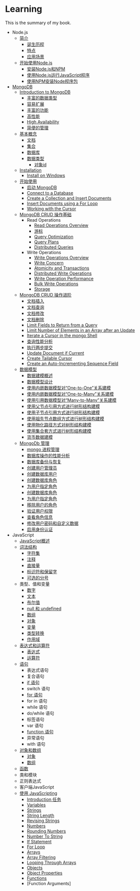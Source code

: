 # Learning

This is the summary of my book.

* Node.js
    * [简介](nodejs/introduction/README.md)
        * [诞生历程](nodejs/introduction/history.md)
        * [特点](nodejs/introduction/td.md)
        * [应用场景](nodejs/introduction/yycj.md)
    * [开始使用Node.js](nodejs/get-started/README.md)
        * [安装Node.js和NPM](nodejs/get-started/install-nodejs.md)
        * [使用Node.js运行JavaScript程序](nodejs/get-started/use-nodejs.md)
        * [使用NPM安装Node程序包](nodejs/get-started/use-npm.md)
* [MongoDB](mongodb/README.md)
    * [Introduction to MongoDB](mongodb/introduction/introduction.md)
        * [丰富的数据类型](mongodb/introduction/ff-sjlx.md)
        * [容易扩展](mongodb/introduction/automatic-scaling.md)
        * [丰富的功能](mongodb/introduction/gn.md)
        * [高性能](mongodb/introduction/high-performance.md)
        * [High Availability](mongodb/introduction/high-availability.md)
        * [简便的管理](mongodb/introduction/gl.md)
    * [基本概念](mongodb/concepts/README.md)
        * [文档](mongodb/concepts/document.md)
        * [集合](mongodb/concepts/collection.md)
        * [数据库](mongodb/concepts/database.md)
        * [数据类型](mongodb/concepts/data-type.md)
            * [对象id](mongodb/concepts/object-id.md)
    * [Installation](mongodb/installation/installation.md)
        * [Install on Windows](mongodb/installation/install-mongodb-on-windows.md)
    * [开始使用](mongodb/get-started/README.md)
        * [启动 MongoDB](mongodb/get-started/start-mongodb.md)
        * [Connect to a Database](mongodb/get-started/Connect-to-a-Database.md)
        * [Create a Collection and Insert Documents](mongodb/get-started/create-a-collection-and-insert-documents.md)
        * [Insert Documents using a For Loop](mongodb/get-started/insert-documents-using-a-for-loop.md)
        * [Working with the Cursor](mongodb/get-started/working-with-the-cursor.md)
    * [MongoDB CRUD 操作基础](mongodb/crud-concepts/README.md)
        * Read Operations
            * [Read Operations Overview](mongodb/crud-concepts/read-operations-overview.md)
            * [游标](mongodb/crud-concepts/cursors.md)
            * [Query Optimization](mongodb/crud-concepts/query-optimization.md)
            * [Query Plans](mongodb/crud-concepts/query-plans.md)
            * [Distributed Queries](mongodb/crud-concepts/distributed-queries.md)
        * Write Operations
            * [Write Operations Overview](mongodb/crud-concepts/write-operations-overview.md)
            * [Write Concern](mongodb/crud-concepts/write-concern.md)
            * [Atomicity and Transactions](mongodb/crud-concepts/atomicity-and-transactions.md)
            * [Distributed Write Operations](mongodb/crud-concepts/distributed-write-operations.md)
            * [Write Operation Performance](mongodb/crud-concepts/write-operation-performance.md)
            * [Bulk Write Operations](mongodb/crud-concepts/bulk-write-operations.md)
            * [Storage](mongodb/crud-concepts/storage.md)
    * [MongoDB CRUD 操作进阶](mongodb/crud-tutorials/README.md)
        * [文档插入](mongodb/crud-tutorials/insert-documents.md)
        * [文档查询](mongodb/crud-tutorials/query-documents.md)
        * [文档修改](mongodb/crud-tutorials/)
        * [文档删除](mongodb/crud-tutorials/)
        * [Limit Fields to Return from a Query](mongodb/crud-tutorials/)
        * [Limit Number of Elements in an Array after an Update](mongodb/crud-tutorials/)
        * [Iterate a Cursor in the mongo Shell](mongodb/crud-tutorials/)
        * [查询性能分析](mongodb/crud-tutorials/)
        * [执行两步提交](mongodb/crud-tutorials/)
        * [Update Document if Current](mongodb/crud-tutorials/)
        * [Create Tailable Cursor](mongodb/crud-tutorials/)
        * [Create an Auto-Incrementing Sequence Field](mongodb/crud-tutorials/)
    * [数据模型](mongodb/data-model/README.md)
        * [数据建模概述](mongodb/data-model/introduction.md)
        * [数据模型设计](mongodb/data-model/data-model-design.md)
        * [使用内嵌数据模型对“One-to-One”关系建模](mongodb/data-model/model-embedded-one-to-one-relationships-between-documents.md)
        * [使用内嵌数据模型对“One-to-Many”关系建模](mongodb/data-model/model-embedded-one-to-many-relationships-between-documents.md)
        * [使用引用数据模型对“Many-to-Many”关系建模](mongodb/data-model/model-referenced-many-to-many-relationships-between-documents.md)
        * [使用父节点引用方式进行树形结构建模](mongodb/data-model/model-tree-structures-with-parent-references.md)
        * [使用子节点引用方式进行树形结构建模](mongodb/data-model/model-tree-structures-with-child-references.md)
        * [使用祖先节点数组方式进行树形结构建模](mongodb/data-model/model-tree-structures-with-ancestors-array.md)
        * [使用物化路径方式对树形结构建模](mongodb/data-model/model-tree-structures-with-materialized-paths.md)
        * [使用集合套方式进行树形结构建模](mongodb/data-model/model-tree-structures-with-nested-sets.md)
        * [货币数据建模](mongodb/data-model/model-monetary-data.md)
    * [MongoDb 管理](mongodb/administration/README.md)
        - [mongo 进程管理](mongodb/administration/manage-mongodb-processes.md)
        - [数据库操作的性能分析](mongodb/administration/manage-the-database-profiler.md)
        - [数据库备份与恢复](mongodb/administration/backups.md)
        - [创建用户管理员](mongodb/administration/add-user-administrator.md)
        - [创建数据库用户](mongodb/administration/add-user-to-database.md)
        - [创建数据库角色](mongodb/administration/define-roles.md)
        - [为用户指定角色](mongodb/administration/assign-role-to-user.md)
        - [创建数据库角色]()
        - [为用户指定角色]()
        - [移除用户的角色]()
        - [验证用户权限]()
        - [查看角色信息]()
        - [修改用户密码和自定义数据]()
        - [启用身份认证](enable-authentication.md)
* JavaScript
    * [JavaScript概述](javascript/introduction/introduction.md)
    * [词法结构](javascript/cfjg/README.md)
       * [字符集](javascript/charset.md)
       * [注释](javascript/comment.md)
       * [直接量](javascript/literal.md)
       * [标识符和保留字](javascript/keyword.md)
       * [可选的分号](javascript/kxdfh.md)
    * 类型、值和变量
       * [数字](javascript/type-var/number.md)
       * [文本](javascript/type-var/string.md)
       * [布尔值](javascript/type-var/boolean.md)
       * [null 和 undefined](javascript/type-var/null-and-undefined.md)
       * [数组](javascript/type-var/array.md)
       * [对象](javascript/type-var/object.md)
       * [变量](javascript/type-var/var.md)
       * [类型转换](javascript/type-var/lxzh.md)
       * [作用域](javascript/type-var/zyy.md)
    * [表达式和运算符](javascript/bds-ysf/README.md)
       * [表达式](javascript/bds-ysf/bds.md)
       * [运算符](javascript/bds-ysf/ysf.md)
    * [语句](javascript/语句/README.md)
       * 表达式语句
       * 复合语句
       * [if 语句](javascript/statements/if.md)
       * switch 语句
       * [for 语句](javascript/statements/for.md)
       * for in 语句
       * while 语句
       * do/while 语句
       * 标签语句
       * var 语句
       * [function 语句](javascript/statements/function.md)
       * 异常语句
       * with 语句
    * [对象和数组](javascript/object-array/README.md)
       * [对象](javascript/object-array/object.md)
       * [数组](javascript/object-array/array.md)
    * [函数](javascript/function/README.md)
    * 类和模块
    * 正则表达式
    * 客户端JavaScript
    * [使用 JavaScripting](javascript/javascripting/README.md)
       * [Introduction 任务](javascript/javascripting/introduction.md)
       * [Variables]()
       * [Strings]()
       * [String Length]()
       * [Revising Strings]()
       * [Numbers]()
       * [Rounding Numbers]()
       * [Number To String]()
       * [If Statement]()
       * [For Loop]()
       * [Arrays]()
       * [Array Filtering]()
       * [Looping Through Arrays]()
       * [Objects]()
       * [Object Properties]()
       * [Functions]()
       * [Function Arguments]